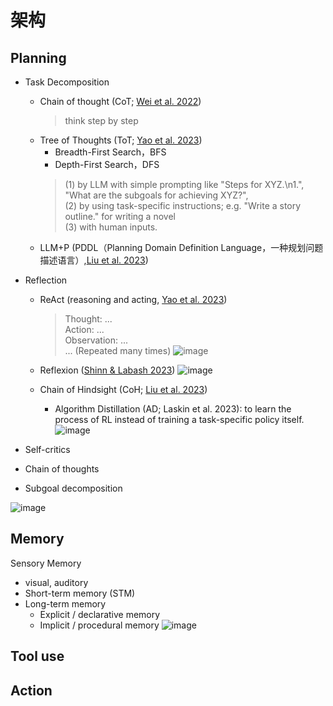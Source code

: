 # 架构
## Planning
- Task Decomposition
  - Chain of thought (CoT; [Wei et al. 2022](https://arxiv.org/abs/2201.11903)) 
    > think step by step
  - Tree of Thoughts (ToT;  [Yao et al. 2023](https://arxiv.org/abs/2305.10601))
    - Breadth-First Search，BFS
    - Depth-First Search，DFS
    > (1) by LLM with simple prompting like "Steps for XYZ.\n1.", "What are the subgoals for achieving XYZ?",   
    > (2) by using task-specific instructions; e.g. "Write a story outline." for writing a novel   
    > (3) with human inputs.
  - LLM+P (PDDL（Planning Domain Definition Language，一种规划问题描述语言）,[Liu et al. 2023](https://arxiv.org/abs/2304.11477))
- Reflection
  - ReAct (reasoning and acting, [Yao et al. 2023](https://arxiv.org/abs/2210.03629))
    > Thought: ...   
    > Action: ...   
    > Observation: ...   
    >   ... (Repeated many times)
    ![image](https://github.com/user-attachments/assets/949e31bd-1f8e-48dc-b37f-31f790ad7992)

  - Reflexion ([Shinn & Labash 2023](https://arxiv.org/abs/2303.11366))
    ![image](https://github.com/user-attachments/assets/898448a2-b70e-475c-a4bd-e702a96d89db)
  - Chain of Hindsight (CoH; [Liu et al. 2023](https://arxiv.org/abs/2302.02676))
    - Algorithm Distillation (AD; Laskin et al. 2023): to learn the process of RL instead of training a task-specific policy itself.
      ![image](https://github.com/user-attachments/assets/5c17a523-ccac-4553-a258-143c1a45c1a1)


- Self-critics
- Chain of thoughts
- Subgoal decomposition

![image](https://github.com/user-attachments/assets/bb1a490f-cf36-449e-bb68-0ec21a8f6da8)


## Memory
Sensory Memory
- visual, auditory
- Short-term memory (STM)
- Long-term memory
   - Explicit / declarative memory
   - Implicit / procedural memory
  ![image](https://github.com/user-attachments/assets/d5ecef11-6546-4e07-8815-8cd97201aa50)


## Tool use
## Action
